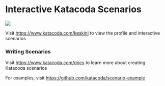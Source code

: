 # Interactive Katacoda Scenarios

[![](http://shields.katacoda.com/katacoda/keskini/count.svg)](https://www.katacoda.com/keskini "Get your profile on Katacoda.com")

Visit https://www.katacoda.com/keskini to view the profile and interactive scenarios

### Writing Scenarios
Visit https://www.katacoda.com/docs to learn more about creating Katacoda scenarios

For examples, visit https://github.com/katacoda/scenario-example
